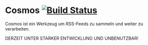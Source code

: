 Cosmos [![Build Status](http://testing.rainerbendig.de/jenkins/job/cosmos/badge/icon)](http://testing.rainerbendig.de/jenkins/job/cosmos/)
============

Cosmos ist ein Werkzeug um RSS-Feeds zu sammeln und weiter zu verarbeiten. 

DERZEIT UNTER STARKER ENTWICKLUNG UND UNBENUTZBAR! 
